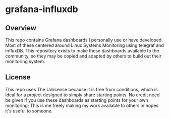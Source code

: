 # grafana-influxdb
## Overview
This repo contains Grafana dashboards I personally use or have developed. Most
of these centered around Linux Systems Monitoring using telegraf and InfluxDB.
This repository exists to make these dashboards available to the community, so
they may be copied and adapted by others to build out their monitoring system.

## License

This repo uses The Unlicense because it is free from conditions, which is ideal
for a project designed to simply share starting points. No credit need be given
if you use these dashboards as starting points for your own monitoring; This is
me freely making my work available to others in hopes it's useful to someone.

